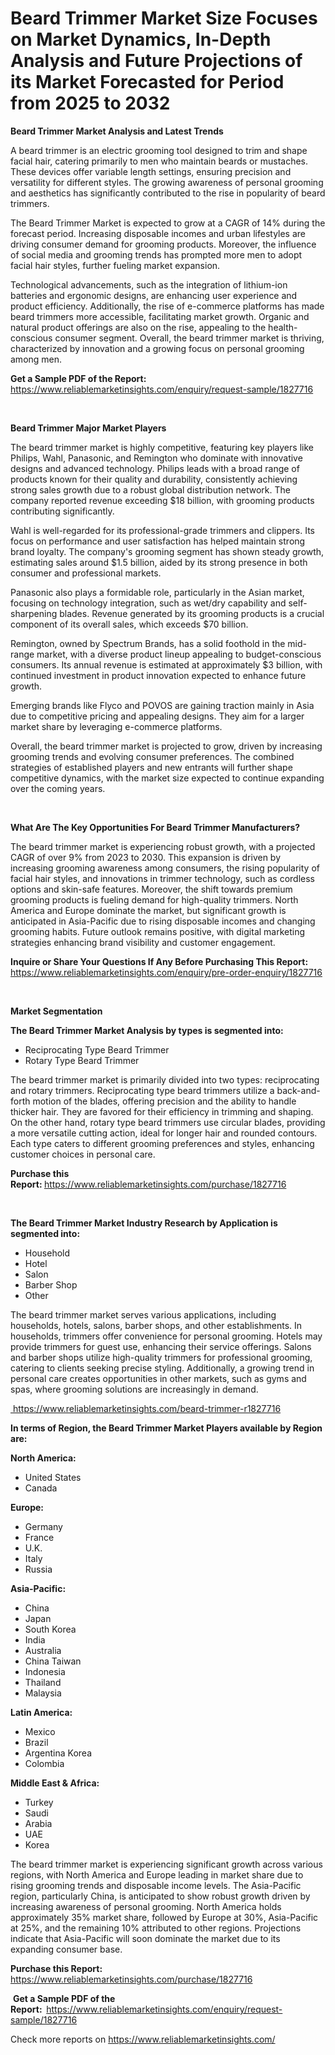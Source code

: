 <p><h1>Beard Trimmer Market Size Focuses on Market Dynamics, In-Depth Analysis and Future Projections of its Market Forecasted for Period from 2025 to 2032</h1></p><p><strong>Beard Trimmer Market Analysis and Latest Trends</strong></p>
<p><p>A beard trimmer is an electric grooming tool designed to trim and shape facial hair, catering primarily to men who maintain beards or mustaches. These devices offer variable length settings, ensuring precision and versatility for different styles. The growing awareness of personal grooming and aesthetics has significantly contributed to the rise in popularity of beard trimmers.</p><p>The Beard Trimmer Market is expected to grow at a CAGR of 14% during the forecast period. Increasing disposable incomes and urban lifestyles are driving consumer demand for grooming products. Moreover, the influence of social media and grooming trends has prompted more men to adopt facial hair styles, further fueling market expansion. </p><p>Technological advancements, such as the integration of lithium-ion batteries and ergonomic designs, are enhancing user experience and product efficiency. Additionally, the rise of e-commerce platforms has made beard trimmers more accessible, facilitating market growth. Organic and natural product offerings are also on the rise, appealing to the health-conscious consumer segment. Overall, the beard trimmer market is thriving, characterized by innovation and a growing focus on personal grooming among men.</p></p>
<p><strong>Get a Sample PDF of the Report:&nbsp;</strong> <a href="https://www.reliablemarketinsights.com/enquiry/request-sample/1827716?utm_campaign=2302&utm_medium=2&utm_source=Github&utm_content=ia&utm_term=09022025&utm_id=beard-trimmer">https://www.reliablemarketinsights.com/enquiry/request-sample/1827716</a></p>
<p>&nbsp;</p>
<p><strong>Beard Trimmer Major Market Players</strong></p>
<p><p>The beard trimmer market is highly competitive, featuring key players like Philips, Wahl, Panasonic, and Remington who dominate with innovative designs and advanced technology. Philips leads with a broad range of products known for their quality and durability, consistently achieving strong sales growth due to a robust global distribution network. The company reported revenue exceeding $18 billion, with grooming products contributing significantly.</p><p>Wahl is well-regarded for its professional-grade trimmers and clippers. Its focus on performance and user satisfaction has helped maintain strong brand loyalty. The company's grooming segment has shown steady growth, estimating sales around $1.5 billion, aided by its strong presence in both consumer and professional markets.</p><p>Panasonic also plays a formidable role, particularly in the Asian market, focusing on technology integration, such as wet/dry capability and self-sharpening blades. Revenue generated by its grooming products is a crucial component of its overall sales, which exceeds $70 billion.</p><p>Remington, owned by Spectrum Brands, has a solid foothold in the mid-range market, with a diverse product lineup appealing to budget-conscious consumers. Its annual revenue is estimated at approximately $3 billion, with continued investment in product innovation expected to enhance future growth.</p><p>Emerging brands like Flyco and POVOS are gaining traction mainly in Asia due to competitive pricing and appealing designs. They aim for a larger market share by leveraging e-commerce platforms.</p><p>Overall, the beard trimmer market is projected to grow, driven by increasing grooming trends and evolving consumer preferences. The combined strategies of established players and new entrants will further shape competitive dynamics, with the market size expected to continue expanding over the coming years.</p></p>
<p>&nbsp;</p>
<p><strong>What Are The Key Opportunities For Beard Trimmer Manufacturers?</strong></p>
<p><p>The beard trimmer market is experiencing robust growth, with a projected CAGR of over 9% from 2023 to 2030. This expansion is driven by increasing grooming awareness among consumers, the rising popularity of facial hair styles, and innovations in trimmer technology, such as cordless options and skin-safe features. Moreover, the shift towards premium grooming products is fueling demand for high-quality trimmers. North America and Europe dominate the market, but significant growth is anticipated in Asia-Pacific due to rising disposable incomes and changing grooming habits. Future outlook remains positive, with digital marketing strategies enhancing brand visibility and customer engagement.</p></p>
<p><strong>Inquire or Share Your Questions If Any Before Purchasing This Report:</strong> <a href="https://www.reliablemarketinsights.com/enquiry/pre-order-enquiry/1827716?utm_campaign=2302&utm_medium=2&utm_source=Github&utm_content=ia&utm_term=09022025&utm_id=beard-trimmer">https://www.reliablemarketinsights.com/enquiry/pre-order-enquiry/1827716</a></p>
<p>&nbsp;</p>
<p><strong>Market Segmentation</strong></p>
<p><strong>The Beard Trimmer Market Analysis by types is segmented into:</strong></p>
<p><ul><li>Reciprocating Type Beard Trimmer</li><li>Rotary Type Beard Trimmer</li></ul></p>
<p><p>The beard trimmer market is primarily divided into two types: reciprocating and rotary trimmers. Reciprocating type beard trimmers utilize a back-and-forth motion of the blades, offering precision and the ability to handle thicker hair. They are favored for their efficiency in trimming and shaping. On the other hand, rotary type beard trimmers use circular blades, providing a more versatile cutting action, ideal for longer hair and rounded contours. Each type caters to different grooming preferences and styles, enhancing customer choices in personal care.</p></p>
<p><strong>Purchase this Report:&nbsp;</strong><a href="https://www.reliablemarketinsights.com/purchase/1827716?utm_campaign=2302&utm_medium=2&utm_source=Github&utm_content=ia&utm_term=09022025&utm_id=beard-trimmer">https://www.reliablemarketinsights.com/purchase/1827716</a></p>
<p>&nbsp;</p>
<p><strong>The Beard Trimmer Market Industry Research by Application is segmented into:</strong></p>
<p><ul><li>Household</li><li>Hotel</li><li>Salon</li><li>Barber Shop</li><li>Other</li></ul></p>
<p><p>The beard trimmer market serves various applications, including households, hotels, salons, barber shops, and other establishments. In households, trimmers offer convenience for personal grooming. Hotels may provide trimmers for guest use, enhancing their service offerings. Salons and barber shops utilize high-quality trimmers for professional grooming, catering to clients seeking precise styling. Additionally, a growing trend in personal care creates opportunities in other markets, such as gyms and spas, where grooming solutions are increasingly in demand.</p></p>
<p><a href="https://www.reliablemarketinsights.com/beard-trimmer-r1827716?utm_campaign=2302&utm_medium=2&utm_source=Github&utm_content=ia&utm_term=09022025&utm_id=beard-trimmer">&nbsp;https://www.reliablemarketinsights.com/beard-trimmer-r1827716</a></p>
<p><strong>In terms of Region, the Beard Trimmer Market Players available by Region are:</strong></p>
<p>
    <p> <strong> North America: </strong>
        <ul>
            <li>United States</li>
            <li>Canada</li>
        </ul>
        </p> 
    <p> <strong> Europe: </strong>
        <ul>
            <li>Germany</li>
            <li>France</li>
            <li>U.K.</li>
            <li>Italy</li>
            <li>Russia</li>
        </ul>
        </p> 
    <p> <strong> Asia-Pacific: </strong>
        <ul>
            <li>China</li>
            <li>Japan</li>
            <li>South Korea</li>
            <li>India</li>
            <li>Australia</li>
            <li>China Taiwan</li>
            <li>Indonesia</li>
            <li>Thailand</li>
            <li>Malaysia</li>
        </ul>
        </p> 
    <p> <strong> Latin America: </strong>
        <ul>
            <li>Mexico</li>
            <li>Brazil</li>
            <li>Argentina Korea</li>
            <li>Colombia</li>
        </ul>
        </p> 
    <p> <strong> Middle East & Africa: </strong>
        <ul>
            <li>Turkey</li>
            <li>Saudi</li>
            <li>Arabia</li>
            <li>UAE</li>
            <li>Korea</li>
        </ul>
    </p>
    </p>
<p><p>The beard trimmer market is experiencing significant growth across various regions, with North America and Europe leading in market share due to rising grooming trends and disposable income levels. The Asia-Pacific region, particularly China, is anticipated to show robust growth driven by increasing awareness of personal grooming. North America holds approximately 35% market share, followed by Europe at 30%, Asia-Pacific at 25%, and the remaining 10% attributed to other regions. Projections indicate that Asia-Pacific will soon dominate the market due to its expanding consumer base.</p></p>
<p><strong>Purchase this Report: </strong><a href="https://www.reliablemarketinsights.com/purchase/1827716?utm_campaign=2302&utm_medium=2&utm_source=Github&utm_content=ia&utm_term=09022025&utm_id=beard-trimmer">https://www.reliablemarketinsights.com/purchase/1827716</a></p>
<p>&nbsp;<strong>Get a Sample PDF of the Report:&nbsp;&nbsp;</strong><a href="https://www.reliablemarketinsights.com/enquiry/request-sample/1827716?utm_campaign=2302&utm_medium=2&utm_source=Github&utm_content=ia&utm_term=09022025&utm_id=beard-trimmer">https://www.reliablemarketinsights.com/enquiry/request-sample/1827716</a></p>
<p><strong></strong></p>
<p>Check more reports on <a href="https://www.reliablemarketinsights.com/?utm_campaign=2302&utm_medium=2&utm_source=Github&utm_content=ia&utm_term=09022025&utm_id=beard-trimmer">https://www.reliablemarketinsights.com/</a></p>